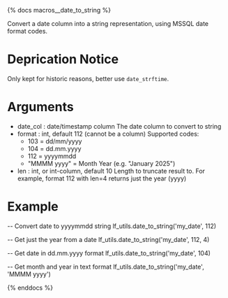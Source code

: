 {% docs macros__date_to_string %}

Convert a date column into a string representation, using MSSQL date format codes.

# Deprication Notice
Only kept for historic reasons, better use `date_strftime`.

# Arguments
- date_col : date/timestamp column
    The date column to convert to string
- format : int, default 112 (cannot be a column)
    Supported codes:
    - 103 = dd/mm/yyyy
    - 104 = dd.mm.yyyy
    - 112 = yyyymmdd
    - "MMMM yyyy" = Month Year (e.g. "January 2025")
- len : int, or int-column, default 10
    Length to truncate result to. For example, format 112 with len=4 returns just the year (yyyy)

# Example

-- Convert date to yyyymmdd string
lf_utils.date_to_string('my_date', 112)

-- Get just the year from a date
lf_utils.date_to_string('my_date', 112, 4)

-- Get date in dd.mm.yyyy format
lf_utils.date_to_string('my_date', 104)

-- Get month and year in text format
lf_utils.date_to_string('my_date', 'MMMM yyyy')


{% enddocs %}